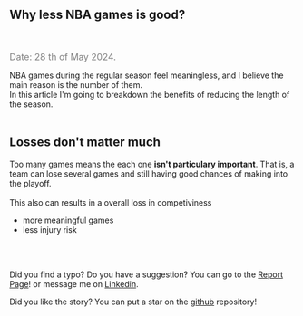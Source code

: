 ## Why less NBA games is good?
<br /><br />
<span class="date">Date: 28 th of May 2024.</span><br />

NBA games during the regular season feel meaningless, and I believe the main reason is the number of them.<br />
In this article I'm going to breakdown the benefits of reducing the length of the season.
<br /><br />

## Losses don't matter much
Too many games means the each one <strong>isn't particulary important</strong>. That is, a team can lose several games and still having good chances of making into the playoff.
<br /><br />
This also can results in a overall loss in competiviness

- more meaningful games
- less injury risk

<br /><br />

Did you find a typo? Do you have a suggestion? You can go to the <a href="https://github.com/Gabri432/angular-personal-website/issues/new" target="_blank" title="Go to the Github repository">Report Page</a>! or message me on <a href="https://www.linkedin.com/in/gabriele-gatti-87b321190/" target="_blank" title="Go to my Linkeding profile">Linkedin</a>.

Did you like the story? You can put a star on the <a href="https://github.com/Gabri432/angular-personal-website/" target="_blank" title="Go to the Github repository">github</a> repository!


<style>
.date {
    color: grey;
    font-size: 16px
}
</style>